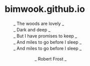 # bimwook.github.io

 　　_ The woods are lovely _  
 　　_ Dark and deep _  
 　　_ But I have promises to keep _  
 　　_ And miles to go before I sleep _  
 　　_ And miles to go before I sleep _  
    
 　　 　　 　　 _ Robert Frost _  
